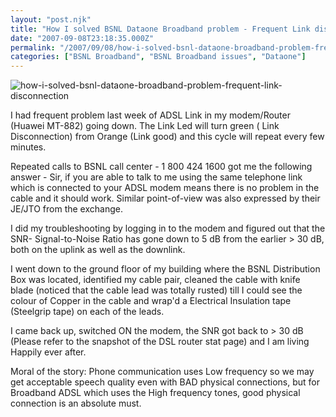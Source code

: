 ```yaml
---
layout: "post.njk"
title: "How I solved BSNL Dataone Broadband problem - Frequent Link disconnection"
date: "2007-09-08T23:18:35.000Z"
permalink: "/2007/09/08/how-i-solved-bsnl-dataone-broadband-problem-frequent-link-disconnection/"
categories: ["BSNL Broadband", "BSNL Broadband issues", "Dataone"]
---
```


![how-i-solved-bsnl-dataone-broadband-problem-frequent-link-disconnection](/assets/images/image5.jpg)

I had frequent problem last week of ADSL Link in my modem/Router (Huawei MT-882) going down. The Link Led will turn green ( Link Disconnection)  from Orange (Link good)  and this cycle will repeat every few minutes.

Repeated calls to BSNL call center - 1 800 424 1600 got me the  following answer -  Sir, if you are able to talk to me using the same telephone link which is connected to your ADSL modem means there is no problem in the cable and it should work. Similar point-of-view was also expressed by their JE/JTO from the exchange.

I did my troubleshooting by logging in to the modem and figured out that the SNR- Signal-to-Noise Ratio has gone down to 5 dB from the earlier &gt; 30 dB, both on the uplink as well as the downlink.

I went down to the ground floor of my building where the BSNL Distribution Box was located, identified my cable pair, cleaned the cable with knife blade (noticed that the cable lead was totally rusted) till I could see the colour of Copper in the cable and wrap'd a Electrical  Insulation tape (Steelgrip tape) on each of the leads.

I came back up, switched ON the modem, the SNR got back to &gt; 30 dB (Please refer to the snapshot of the DSL router stat page) and I am living Happily ever after.

Moral of the story: Phone communication uses Low frequency so we may get acceptable speech quality even with BAD physical connections, but for Broadband ADSL which uses the High frequency tones, good physical connection is an absolute must.<a title="Snapshot of ADSL modem - Huawei MT 882" href="http://kumar2net.wordpress.com/wp-content/uploads/2007/09/bsnl_dataone_snr.jpg"></a>
